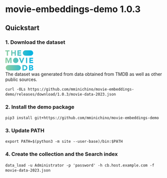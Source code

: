 # movie-embeddings-demo 1.0.3

## Quickstart

### 1. Download the dataset
![](https://raw.githubusercontent.com/mminichino/movie-embeddings-demo/main/doc/tmdb.png)
<br>
The dataset was generated from data obtained from TMDB as well as other public sources.
```
curl -OLs https://github.com/mminichino/movie-embeddings-demo/releases/download/1.0.3/movie-data-2023.json
```
### 2. Install the demo package
```
pip3 install git+https://github.com/mminichino/movie-embeddings-demo
```
### 3. Update PATH
```
export PATH=$(python3 -m site --user-base)/bin:$PATH
```
### 4. Create the collection and the Search index
```
data_load -u Administrator -p 'password' -h cb.host.example.com -f movie-data-2023.json
```

